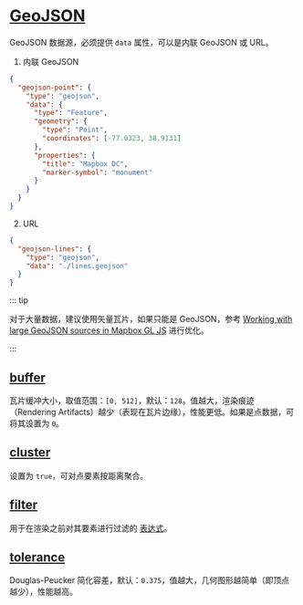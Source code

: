 # [GeoJSON](https://docs.mapbox.com/mapbox-gl-js/style-spec/sources/#geojson)

GeoJSON 数据源，必须提供 `data` 属性，可以是内联 GeoJSON 或 URL。

1. 内联 GeoJSON

```json
{
  "geojson-point": {
    "type": "geojson",
    "data": {
      "type": "Feature",
      "geometry": {
        "type": "Point",
        "coordinates": [-77.0323, 38.9131]
      },
      "properties": {
        "title": "Mapbox DC",
        "marker-symbol": "monument"
      }
    }
  }
}
```

2. URL

```json
{
  "geojson-lines": {
    "type": "geojson",
    "data": "./lines.geojson"
  }
}
```

::: tip

对于大量数据，建议使用矢量瓦片，如果只能是 GeoJSON，参考 [Working with large GeoJSON sources in Mapbox GL JS](https://docs.mapbox.com/help/troubleshooting/working-with-large-geojson-data/) 进行优化。

:::

## [buffer](https://docs.mapbox.com/mapbox-gl-js/style-spec/sources/#geojson-buffer)

瓦片缓冲大小，取值范围：`[0, 512]`，默认：`128`。值越大，渲染痕迹（Rendering Artifacts）越少（表现在瓦片边缘），性能更低。如果是点数据，可将其设置为 `0`。

## [cluster](https://docs.mapbox.com/mapbox-gl-js/style-spec/sources/#geojson-cluster)

设置为 `true`，可对点要素按距离聚合。

## [filter](https://docs.mapbox.com/mapbox-gl-js/style-spec/sources/#geojson-filter)

用于在渲染之前对其要素进行过滤的 [表达式](../../style-spec/expression.md)。

## [tolerance](https://docs.mapbox.com/mapbox-gl-js/style-spec/sources/#geojson-tolerance)

Douglas-Peucker 简化容差，默认：`0.375`，值越大，几何图形越简单（即顶点越少），性能越高。
